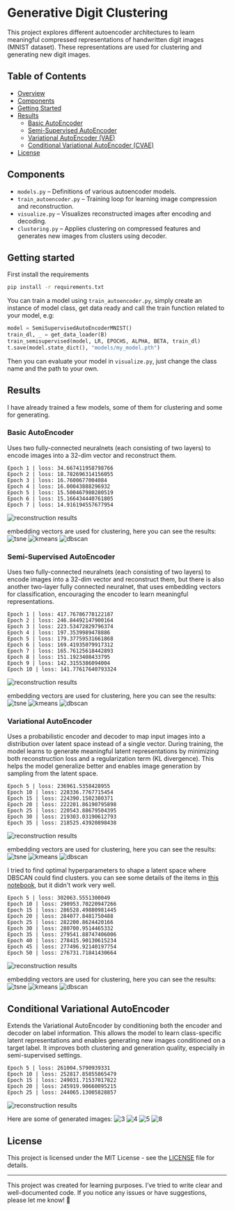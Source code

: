 # Generative Digit Clustering

This project explores different autoencoder architectures to learn meaningful compressed representations of handwritten digit images (MNIST dataset). These representations are used for clustering and generating new digit images.

## Table of Contents

- [Overview](#unsupervised-digit-clustering)
- [Components](#components)
- [Getting Started](#getting-started)
- [Results](#results)
  - [Basic AutoEncoder](#basic-autoencoder)
  - [Semi-Supervised AutoEncoder](#semi-supervised-autoencoder)
  - [Variational AutoEncoder (VAE)](#variational-autoencoder)
  - [Conditional Variational AutoEncoder (CVAE)](#conditional-variational-autoencoder)
- [License](#license)

## Components

- `models.py` – Definitions of various autoencoder models.
- `train_autoencoder.py` – Training loop for learning image compression and reconstruction.
- `visualize.py` – Visualizes reconstructed images after encoding and decoding.
- `clustering.py` – Applies clustering on compressed features and generates new images from clusters using decoder.

## Getting started

First install the requirements
```bash
pip install -r requirements.txt
```
You can train a model using `train_autoencoder.py`, simply create an instance of model class, get data ready and call the train function related to your model, e.g:
```python
model = SemiSupervisedAutoEncoderMNIST()
train_dl, _ = get_data_loader(B)
train_semisupervised(model, LR, EPOCHS, ALPHA, BETA, train_dl)
t.save(model.state_dict(), "models/my_model.pth")
```
Then you can evaluate your model in `visualize.py`, just change the class name and the path to your own.

## Results

I have already trained a few models, some of them for clustering and some for generating.

### Basic AutoEncoder
Uses two fully-connected neuralnets (each consisting of two layers) to encode images into a 32-dim vector and reconstruct them.
```
Epoch 1 | loss: 34.667411958798766
Epoch 2 | loss: 18.782696314156055
Epoch 3 | loss: 16.7600677004084
Epoch 4 | loss: 16.00043888296932
Epoch 5 | loss: 15.500467980280519
Epoch 6 | loss: 15.166434440761805
Epoch 7 | loss: 14.916194557677954
```
![reconstruction results](results/autoencoder/reconstructions.png)

embedding vectors are used for clustering, here you can see the results:
![tsne](results/autoencoder/t-SNE%20Visualization%20of%20Encodings%20(perplexity30%20n_samples2000).png)
![kmeans](results/autoencoder/t-SNE%20Visualization%20of%20K-Mean%20Encodings.png)
![dbscan](results/autoencoder/t-SNE%20Visualization%20of%20DBSCAN%20Encodings%20(eps1.95).png)


### Semi-Supervised AutoEncoder
Uses two fully-connected neuralnets (each consisting of two layers) to encode images into a 32-dim vector and reconstruct them, but there is also another two-layer fully connected neuralnet, that uses embedding vectors for classification, encouraging the encoder to learn meaningful representations.
```
Epoch 1 | loss: 417.76786778122187
Epoch 2 | loss: 246.84492147900164
Epoch 3 | loss: 223.53472829796374
Epoch 4 | loss: 197.3539989478886
Epoch 5 | loss: 179.37759531661868
Epoch 6 | loss: 169.41935079917312
Epoch 7 | loss: 165.76125618442893
Epoch 8 | loss: 151.1923408433795
Epoch 9 | loss: 142.3155386094004
Epoch 10 | loss: 141.77617640793324
```
![reconstruction results](results/semisupervised/semi-supervised%20reconstructions.png)

embedding vectors are used for clustering, here you can see the results:
![tsne](results/semisupervised/t-SNE%20Visualization%20of%20Semi-Supervised%20Encodings%20(perplexity30%20n_samples2000).png)
![kmeans](results/semisupervised/t-SNE%20Visualization%20of%20K-Mean%20Semi-Supervised%20Encodings.png)
![dbscan](results/semisupervised/t-SNE%20Visualization%20of%20DBSCAN%20Semi-Supervised%20Encodings%20(eps10.8).png)

### Variational AutoEncoder
Uses a probabilistic encoder and decoder to map input images into a distribution over latent space instead of a single vector. During training, the model learns to generate meaningful latent representations by minimizing both reconstruction loss and a regularization term (KL divergence). This helps the model generalize better and enables image generation by sampling from the latent space.
```
Epoch 5 | loss: 236961.5358428955
Epoch 10 | loss: 228336.7767715454
Epoch 15 | loss: 224390.1502380371
Epoch 20 | loss: 222201.86190795898
Epoch 25 | loss: 220543.88679504395
Epoch 30 | loss: 219303.03190612793
Epoch 35 | loss: 218525.43920898438
```
![reconstruction results](results/vae/vae1%20reconstructions.png)

embedding vectors are used for clustering, here you can see the results:
![tsne](results/vae/t-SNE%20Visualization%20of%20Encodings%20vae1.png)
![kmeans](results/vae/t-SNE%20Visualization%20of%20K-Mean%20Encodings%20vae1.png)
![dbscan](results/vae/t-SNE%20Visualization%20of%20DBSCAN%20Encodings%20vae1.png)

I tried to find optimal hyperparameters to shape a latent space where DBSCAN could find clusters. you can see some details of the items in [this notebook](notebooks/explore_dbscan_params.ipynb), but it didn't work very well.
```
Epoch 5 | loss: 302063.5551300049
Epoch 10 | loss: 290953.70220947266
Epoch 15 | loss: 286528.49880981445
Epoch 20 | loss: 284077.8481750488
Epoch 25 | loss: 282200.8624420166
Epoch 30 | loss: 280700.9514465332
Epoch 35 | loss: 279541.88747406006
Epoch 40 | loss: 278415.90130615234
Epoch 45 | loss: 277496.92140197754
Epoch 50 | loss: 276731.71841430664
```
![reconstruction results](results/vae/vae2%20reconstructions.png)

embedding vectors are used for clustering, here you can see the results:
![tsne](results/vae/t-SNE%20Visualization%20of%20Encodings%20vae2.png)
![kmeans](results/vae/t-SNE%20Visualization%20of%20K-Mean%20Encodings%20vae2.png)
![dbscan](results/vae/t-SNE%20Visualization%20of%20DBSCAN%20Encodings%20vae2.png)

## Conditional Variational AutoEncoder
Extends the Variational AutoEncoder by conditioning both the encoder and decoder on label information. This allows the model to learn class-specific latent representations and enables generating new images conditioned on a target label. It improves both clustering and generation quality, especially in semi-supervised settings.
```
Epoch 5 | loss: 261004.5790939331
Epoch 10 | loss: 252817.85855865479
Epoch 15 | loss: 249031.71537017822
Epoch 20 | loss: 245919.90660095215
Epoch 25 | loss: 244065.13005828857
```
![reconstruction results](results/cvae/cvae%20reconstructions.png)

Here are some of generated images:
![3](results/cvae/cvae%20genration%203.png)
![4](results/cvae/cvae%20genration%204.png)
![5](results/cvae/cvae%20genration%205.png)
![8](results/cvae/cvae%20genration%208.png)


## License
This project is licensed under the MIT License - see the [LICENSE](LICENSE) file for details.

---

This project was created for learning purposes. I’ve tried to write clear and well-documented code.
If you notice any issues or have suggestions, please let me know! 🌱
